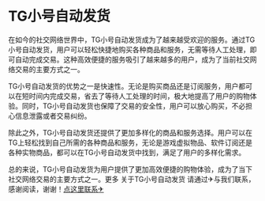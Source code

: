 # TG小号自动发货

在如今的社交网络世界中，TG小号自动发货成为了越来越受欢迎的服务。通过TG小号自动发货，用户可以轻松快捷地购买各种商品和服务，无需等待人工处理，即可自动完成交易。这种高效便捷的服务吸引了越来越多的用户，成为了当前社交网络交易的主要方式之一。

TG小号自动发货的优势之一是快速性。无论是购买商品还是订阅服务，用户都可以在短时间内完成交易，省去了等待人工处理的时间，极大地提高了用户的购物体验。同时，TG小号自动发货也保障了交易的安全性，用户可以放心购买，不必担心信息泄露或者交易纠纷。

除此之外，TG小号自动发货还提供了更加多样化的商品和服务选择。用户可以在TG上轻松找到自己所需的各种商品和服务，无论是游戏虚拟物品、软件订阅还是各种实物商品，都可以在TG小号自动发货中找到，满足了用户的多样化需求。

总的来说，TG小号自动发货为用户提供了更加高效便捷的购物体验，成为了当下社交网络交易的主要方式之一。更多 关于TG小号自动发货 请通过✈与我们联系，感谢阅读，谢谢！[点这里联系✈](https://w.k02.cc)